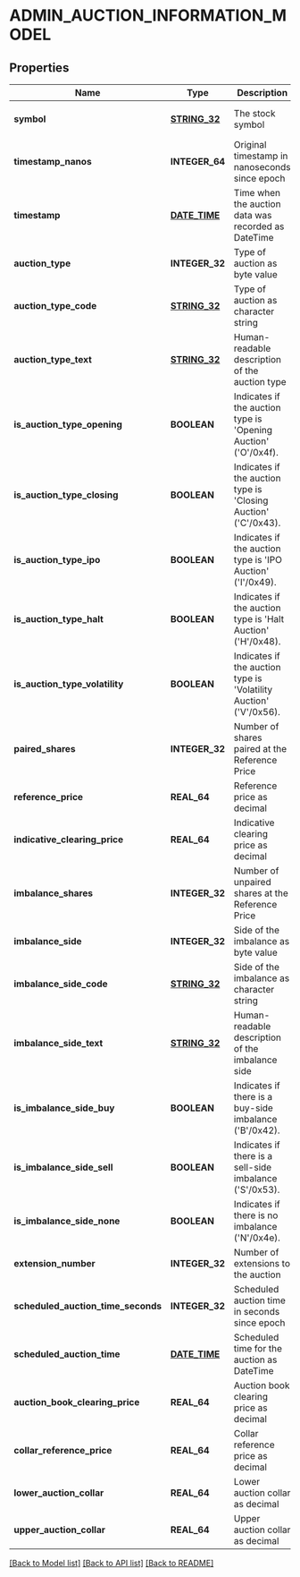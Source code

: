 # ADMIN_AUCTION_INFORMATION_MODEL

## Properties
Name | Type | Description | Notes
------------ | ------------- | ------------- | -------------
**symbol** | [**STRING_32**](STRING_32.md) | The stock symbol | [optional] [default to null]
**timestamp_nanos** | **INTEGER_64** | Original timestamp in nanoseconds since epoch | [optional] [default to null]
**timestamp** | [**DATE_TIME**](DATE_TIME.md) | Time when the auction data was recorded as DateTime | [optional] [default to null]
**auction_type** | **INTEGER_32** | Type of auction as byte value | [optional] [default to null]
**auction_type_code** | [**STRING_32**](STRING_32.md) | Type of auction as character string | [optional] [default to null]
**auction_type_text** | [**STRING_32**](STRING_32.md) | Human-readable description of the auction type | [optional] [default to null]
**is_auction_type_opening** | **BOOLEAN** | Indicates if the auction type is &#39;Opening Auction&#39; (&#39;O&#39;/0x4f). | [optional] [default to null]
**is_auction_type_closing** | **BOOLEAN** | Indicates if the auction type is &#39;Closing Auction&#39; (&#39;C&#39;/0x43). | [optional] [default to null]
**is_auction_type_ipo** | **BOOLEAN** | Indicates if the auction type is &#39;IPO Auction&#39; (&#39;I&#39;/0x49). | [optional] [default to null]
**is_auction_type_halt** | **BOOLEAN** | Indicates if the auction type is &#39;Halt Auction&#39; (&#39;H&#39;/0x48). | [optional] [default to null]
**is_auction_type_volatility** | **BOOLEAN** | Indicates if the auction type is &#39;Volatility Auction&#39; (&#39;V&#39;/0x56). | [optional] [default to null]
**paired_shares** | **INTEGER_32** | Number of shares paired at the Reference Price | [optional] [default to null]
**reference_price** | **REAL_64** | Reference price as decimal | [optional] [default to null]
**indicative_clearing_price** | **REAL_64** | Indicative clearing price as decimal | [optional] [default to null]
**imbalance_shares** | **INTEGER_32** | Number of unpaired shares at the Reference Price | [optional] [default to null]
**imbalance_side** | **INTEGER_32** | Side of the imbalance as byte value | [optional] [default to null]
**imbalance_side_code** | [**STRING_32**](STRING_32.md) | Side of the imbalance as character string | [optional] [default to null]
**imbalance_side_text** | [**STRING_32**](STRING_32.md) | Human-readable description of the imbalance side | [optional] [default to null]
**is_imbalance_side_buy** | **BOOLEAN** | Indicates if there is a buy-side imbalance (&#39;B&#39;/0x42). | [optional] [default to null]
**is_imbalance_side_sell** | **BOOLEAN** | Indicates if there is a sell-side imbalance (&#39;S&#39;/0x53). | [optional] [default to null]
**is_imbalance_side_none** | **BOOLEAN** | Indicates if there is no imbalance (&#39;N&#39;/0x4e). | [optional] [default to null]
**extension_number** | **INTEGER_32** | Number of extensions to the auction | [optional] [default to null]
**scheduled_auction_time_seconds** | **INTEGER_32** | Scheduled auction time in seconds since epoch | [optional] [default to null]
**scheduled_auction_time** | [**DATE_TIME**](DATE_TIME.md) | Scheduled time for the auction as DateTime | [optional] [default to null]
**auction_book_clearing_price** | **REAL_64** | Auction book clearing price as decimal | [optional] [default to null]
**collar_reference_price** | **REAL_64** | Collar reference price as decimal | [optional] [default to null]
**lower_auction_collar** | **REAL_64** | Lower auction collar as decimal | [optional] [default to null]
**upper_auction_collar** | **REAL_64** | Upper auction collar as decimal | [optional] [default to null]

[[Back to Model list]](../README.md#documentation-for-models) [[Back to API list]](../README.md#documentation-for-api-endpoints) [[Back to README]](../README.md)


